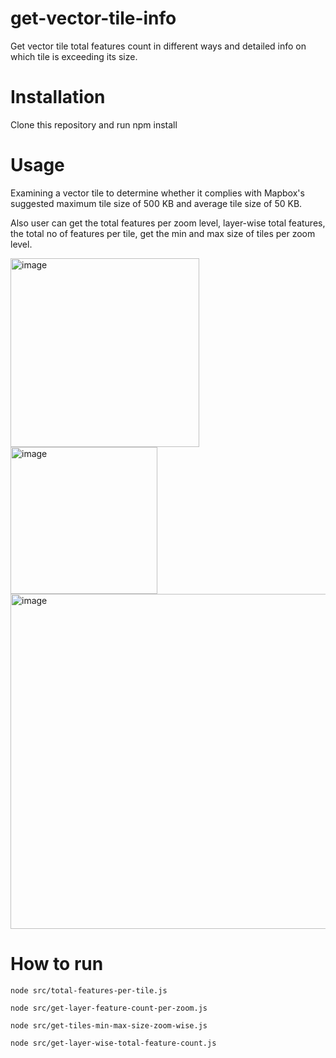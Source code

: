 # get-vector-tile-info

Get vector tile total features count in different ways and detailed info on which tile is exceeding its size.

<h1>Installation</h1>
Clone this repository and run npm install

<h1>Usage</h1>
 Examining a vector tile to determine whether it complies with Mapbox's suggested maximum tile size of 500 KB and average tile size of 50 KB.

 Also user can get the total features per zoom level, layer-wise total features, the total no of features per tile, get the min and max size of tiles per zoom level.

<img width="302" alt="image" src="https://github.com/satya-auti/get-vector-tile-info/assets/103890980/ec35d6b3-684f-448a-8ea8-cbbbe3e9fea8">

<img width="235" alt="image" src="https://github.com/satya-auti/get-vector-tile-info/assets/103890980/37eaa8a0-6e22-4b76-a543-e50819623a6d">

<img width="536" alt="image" src="https://github.com/satya-auti/get-vector-tile-info/assets/103890980/0b504f2a-6152-43a6-9f05-489df52d68aa">


<h1>How to run</h1>

```
node src/total-features-per-tile.js
```
	 
```
node src/get-layer-feature-count-per-zoom.js
```

```
node src/get-tiles-min-max-size-zoom-wise.js
```
 
```
node src/get-layer-wise-total-feature-count.js
```
